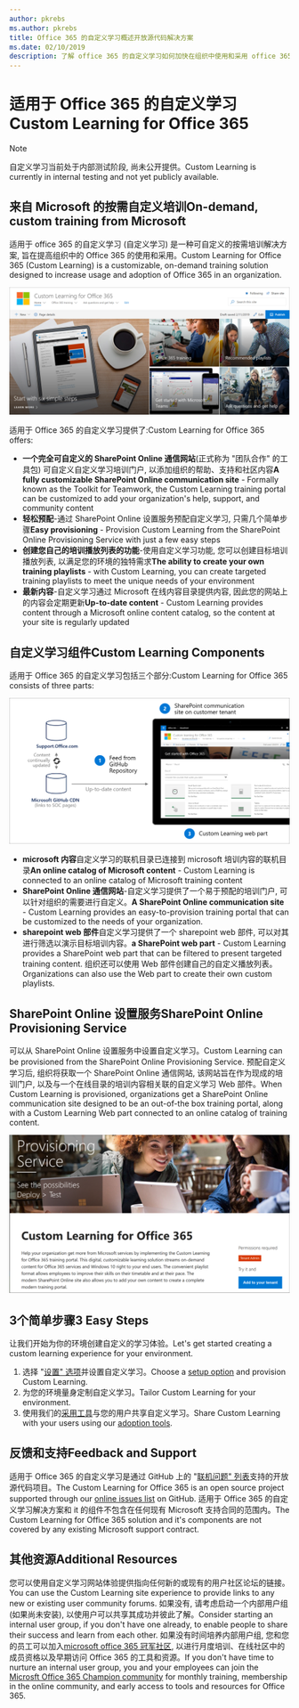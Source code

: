 ```yaml
---
author: pkrebs
ms.author: pkrebs
title: Office 365 的自定义学习概述开放源代码解决方案
ms.date: 02/10/2019
description: 了解 office 365 的自定义学习如何加快在组织中使用和采用 office 365。 我们的解决方案包括自定义 sharepoint online web 部件和可轻松预配到 Office 365 租户的新式 sharepoint online 通信培训网站。
---
```


# <a name="custom-learning-for-office-365"></a><span data-ttu-id="3acf6-104">适用于 Office 365 的自定义学习</span><span class="sxs-lookup"><span data-stu-id="3acf6-104">Custom Learning for Office 365</span></span>

> [!NOTE]
> <span data-ttu-id="3acf6-105">自定义学习当前处于内部测试阶段, 尚未公开提供。</span><span class="sxs-lookup"><span data-stu-id="3acf6-105">Custom Learning is currently in internal testing and not yet publicly available.</span></span> 

## <a name="on-demand-custom-training-from-microsoft"></a><span data-ttu-id="3acf6-106">来自 Microsoft 的按需自定义培训</span><span class="sxs-lookup"><span data-stu-id="3acf6-106">On-demand, custom training from Microsoft</span></span>
<span data-ttu-id="3acf6-107">适用于 office 365 的自定义学习 (自定义学习) 是一种可自定义的按需培训解决方案, 旨在提高组织中的 Office 365 的使用和采用。</span><span class="sxs-lookup"><span data-stu-id="3acf6-107">Custom Learning for Office 365 (Custom Learning) is a customizable, on-demand training solution designed to increase usage and adoption of Office 365 in an organization.</span></span> 

![cg-introducing](media/cg-introducing.png)

<span data-ttu-id="3acf6-109">适用于 Office 365 的自定义学习提供了:</span><span class="sxs-lookup"><span data-stu-id="3acf6-109">Custom Learning for Office 365 offers:</span></span>
- <span data-ttu-id="3acf6-110">**一个完全可自定义的 SharePoint Online 通信网站**(正式称为 "团队合作" 的工具包) 可自定义自定义学习培训门户, 以添加组织的帮助、支持和社区内容</span><span class="sxs-lookup"><span data-stu-id="3acf6-110">**A fully customizable SharePoint Online communication site** - Formally known as the Toolkit for Teamwork, the Custom Learning training portal can be customized to add your organization's help, support, and community content</span></span>
- <span data-ttu-id="3acf6-111">**轻松预配**-通过 SharePoint Online 设置服务预配自定义学习, 只需几个简单步骤</span><span class="sxs-lookup"><span data-stu-id="3acf6-111">**Easy provisioning** - Provision Custom Learning from the SharePoint Online Provisioning Service with just a few easy steps</span></span>
- <span data-ttu-id="3acf6-112">**创建您自己的培训播放列表的功能**-使用自定义学习功能, 您可以创建目标培训播放列表, 以满足您的环境的独特需求</span><span class="sxs-lookup"><span data-stu-id="3acf6-112">**The ability to create your own training playlists** - with Custom Learning, you can create targeted training playlists to meet the unique needs of your environment</span></span>
- <span data-ttu-id="3acf6-113">**最新内容**-自定义学习通过 Microsoft 在线内容目录提供内容, 因此您的网站上的内容会定期更新</span><span class="sxs-lookup"><span data-stu-id="3acf6-113">**Up-to-date content** - Custom Learning provides content through a Microsoft online content catalog, so the content at your site is regularly updated</span></span>

## <a name="custom-learning-components"></a><span data-ttu-id="3acf6-114">自定义学习组件</span><span class="sxs-lookup"><span data-stu-id="3acf6-114">Custom Learning Components</span></span>
<span data-ttu-id="3acf6-115">适用于 Office 365 的自定义学习包括三个部分:</span><span class="sxs-lookup"><span data-stu-id="3acf6-115">Custom Learning for Office 365 consists of three parts:</span></span> 

![cg-howitworks](media/cg-howitworks.png)

- <span data-ttu-id="3acf6-117">**microsoft 内容**自定义学习的联机目录已连接到 microsoft 培训内容的联机目录</span><span class="sxs-lookup"><span data-stu-id="3acf6-117">**An online catalog of Microsoft content** - Custom Learning is connected to an online catalog of Microsoft training content</span></span>
- <span data-ttu-id="3acf6-118">**SharePoint Online 通信网站**-自定义学习提供了一个易于预配的培训门户, 可以针对组织的需要进行自定义。</span><span class="sxs-lookup"><span data-stu-id="3acf6-118">**A SharePoint Online communication site** - Custom Learning provides an easy-to-provision training portal that can be customized to the needs of your organization.</span></span>
- <span data-ttu-id="3acf6-119">**sharepoint web 部件**自定义学习提供了一个 sharepoint web 部件, 可以对其进行筛选以演示目标培训内容。</span><span class="sxs-lookup"><span data-stu-id="3acf6-119">**a SharePoint web part** - Custom Learning provides a SharePoint web part that can be filtered to present targeted training content.</span></span> <span data-ttu-id="3acf6-120">组织还可以使用 Web 部件创建自己的自定义播放列表。</span><span class="sxs-lookup"><span data-stu-id="3acf6-120">Organizations can also use the Web part to create their own custom playlists.</span></span>

## <a name="sharepoint-online-provisioning-service"></a><span data-ttu-id="3acf6-121">SharePoint Online 设置服务</span><span class="sxs-lookup"><span data-stu-id="3acf6-121">SharePoint Online Provisioning Service</span></span> 
<span data-ttu-id="3acf6-122">可以从 SharePoint Online 设置服务中设置自定义学习。</span><span class="sxs-lookup"><span data-stu-id="3acf6-122">Custom Learning can be provisioned from the SharePoint Online Provisioning Service.</span></span> <span data-ttu-id="3acf6-123">预配自定义学习后, 组织将获取一个 SharePoint Online 通信网站, 该网站旨在作为现成的培训门户, 以及与一个在线目录的培训内容相关联的自定义学习 Web 部件。</span><span class="sxs-lookup"><span data-stu-id="3acf6-123">When Custom Learning is provisioned, organizations get a SharePoint Online communication site designed to be an out-of-the box training portal, along with a Custom Learning Web part connected to an online catalog of training content.</span></span> 

![cg-provision](media/cg-provision.png)

## <a name="3-easy-steps"></a><span data-ttu-id="3acf6-125">3个简单步骤</span><span class="sxs-lookup"><span data-stu-id="3acf6-125">3 Easy Steps</span></span>
<span data-ttu-id="3acf6-126">让我们开始为你的环境创建自定义的学习体验。</span><span class="sxs-lookup"><span data-stu-id="3acf6-126">Let's get started creating a custom learning experience for your environment.</span></span>
1. <span data-ttu-id="3acf6-127">选择 "[设置" 选项](custom_setupoptions.md)并设置自定义学习。</span><span class="sxs-lookup"><span data-stu-id="3acf6-127">Choose a [setup option](custom_setupoptions.md) and provision Custom Learning.</span></span>  
2. <span data-ttu-id="3acf6-128">为您的环境量身定制自定义学习。</span><span class="sxs-lookup"><span data-stu-id="3acf6-128">Tailor Custom Learning for your environment.</span></span>
3. <span data-ttu-id="3acf6-129">使用我们的[采用工具](driveadoption.md)与您的用户共享自定义学习。</span><span class="sxs-lookup"><span data-stu-id="3acf6-129">Share Custom Learning with your users using our [adoption tools](driveadoption.md).</span></span>

## <a name="feedback-and-support"></a><span data-ttu-id="3acf6-130">反馈和支持</span><span class="sxs-lookup"><span data-stu-id="3acf6-130">Feedback and Support</span></span>

<span data-ttu-id="3acf6-131">适用于 Office 365 的自定义学习是通过 GitHub 上的 "[联机问题" 列表](https://aka.ms/CustomLearningHelp)支持的开放源代码项目。</span><span class="sxs-lookup"><span data-stu-id="3acf6-131">The Custom Learning for Office 365 is an open source project supported through our [online issues list](https://aka.ms/CustomLearningHelp) on GitHub.</span></span> <span data-ttu-id="3acf6-132">适用于 Office 365 的自定义学习解决方案和 it 的组件不包含在任何现有 Microsoft 支持合同的范围内。</span><span class="sxs-lookup"><span data-stu-id="3acf6-132">The Custom Learning for Office 365 solution and it's components are not covered by any existing Microsoft support contract.</span></span>  

## <a name="additional-resources"></a><span data-ttu-id="3acf6-133">其他资源</span><span class="sxs-lookup"><span data-stu-id="3acf6-133">Additional Resources</span></span>
<span data-ttu-id="3acf6-134">您可以使用自定义学习网站体验提供指向任何新的或现有的用户社区论坛的链接。</span><span class="sxs-lookup"><span data-stu-id="3acf6-134">You can use the Custom Learning site experience to provide links to any new or existing user community forums.</span></span> <span data-ttu-id="3acf6-135">如果没有, 请考虑启动一个内部用户组 (如果尚未安装), 以使用户可以共享其成功并彼此了解。</span><span class="sxs-lookup"><span data-stu-id="3acf6-135">Consider starting an internal user group, if you don't have one already, to enable people to share their success and learn from each other.</span></span>  <span data-ttu-id="3acf6-136">如果没有时间培养内部用户组, 您和您的员工可以加入[microsoft office 365 冠军社区](https://aka.ms/O365Champions), 以进行月度培训、在线社区中的成员资格以及早期访问 Office 365 的工具和资源。</span><span class="sxs-lookup"><span data-stu-id="3acf6-136">If you don't have time to nurture an internal user group, you and your employees can join the [Microsft Office 365 Champion community](https://aka.ms/O365Champions) for monthly training, membership in the online community, and early access to tools and resources for Office 365.</span></span>